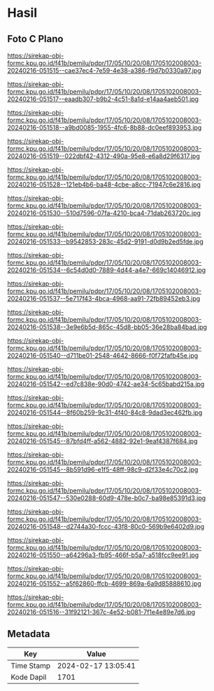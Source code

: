 # Hasil

## Foto C Plano

https://sirekap-obj-formc.kpu.go.id/f41b/pemilu/pdpr/17/05/10/20/08/1705102008003-20240216-051515--cae37ec4-7e59-4e38-a386-f9d7b0330a97.jpg

https://sirekap-obj-formc.kpu.go.id/f41b/pemilu/pdpr/17/05/10/20/08/1705102008003-20240216-051517--eaadb307-b9b2-4c51-8a1d-e14aa4aeb501.jpg

https://sirekap-obj-formc.kpu.go.id/f41b/pemilu/pdpr/17/05/10/20/08/1705102008003-20240216-051518--a9bd0085-1955-4fc6-8b88-dc0eef893953.jpg

https://sirekap-obj-formc.kpu.go.id/f41b/pemilu/pdpr/17/05/10/20/08/1705102008003-20240216-051519--022dbf42-4312-490a-95e8-e6a8d29f6317.jpg

https://sirekap-obj-formc.kpu.go.id/f41b/pemilu/pdpr/17/05/10/20/08/1705102008003-20240216-051528--121eb4b6-ba48-4cbe-a8cc-71947c6e2816.jpg

https://sirekap-obj-formc.kpu.go.id/f41b/pemilu/pdpr/17/05/10/20/08/1705102008003-20240216-051530--510d7596-07fa-4210-bca4-71dab263720c.jpg

https://sirekap-obj-formc.kpu.go.id/f41b/pemilu/pdpr/17/05/10/20/08/1705102008003-20240216-051533--b9542853-283c-45d2-9191-d0d9b2ed5fde.jpg

https://sirekap-obj-formc.kpu.go.id/f41b/pemilu/pdpr/17/05/10/20/08/1705102008003-20240216-051534--6c54d0d0-7889-4d44-a4e7-669c14046912.jpg

https://sirekap-obj-formc.kpu.go.id/f41b/pemilu/pdpr/17/05/10/20/08/1705102008003-20240216-051537--5e717f43-4bca-4968-aa91-72fb89452eb3.jpg

https://sirekap-obj-formc.kpu.go.id/f41b/pemilu/pdpr/17/05/10/20/08/1705102008003-20240216-051538--3e9e6b5d-865c-45d8-bb05-36e28ba84bad.jpg

https://sirekap-obj-formc.kpu.go.id/f41b/pemilu/pdpr/17/05/10/20/08/1705102008003-20240216-051540--d711be01-2548-4642-8666-f0f72fafb45e.jpg

https://sirekap-obj-formc.kpu.go.id/f41b/pemilu/pdpr/17/05/10/20/08/1705102008003-20240216-051542--ed7c838e-90d0-4742-ae34-5c65babd215a.jpg

https://sirekap-obj-formc.kpu.go.id/f41b/pemilu/pdpr/17/05/10/20/08/1705102008003-20240216-051544--8f60b259-9c31-4f40-84c8-9dad3ec462fb.jpg

https://sirekap-obj-formc.kpu.go.id/f41b/pemilu/pdpr/17/05/10/20/08/1705102008003-20240216-051545--87bfd4ff-a562-4882-92e1-9eaf4387f684.jpg

https://sirekap-obj-formc.kpu.go.id/f41b/pemilu/pdpr/17/05/10/20/08/1705102008003-20240216-051545--8b591d96-e1f5-48ff-98c9-d2f33e4c70c2.jpg

https://sirekap-obj-formc.kpu.go.id/f41b/pemilu/pdpr/17/05/10/20/08/1705102008003-20240216-051547--530e0288-60d9-478e-b0c7-ba98e85391d3.jpg

https://sirekap-obj-formc.kpu.go.id/f41b/pemilu/pdpr/17/05/10/20/08/1705102008003-20240216-051548--d2744a30-fccc-43f8-80c0-569b9e6402d9.jpg

https://sirekap-obj-formc.kpu.go.id/f41b/pemilu/pdpr/17/05/10/20/08/1705102008003-20240216-051550--a64296a3-fb95-466f-b5a7-a518fcc9ee91.jpg

https://sirekap-obj-formc.kpu.go.id/f41b/pemilu/pdpr/17/05/10/20/08/1705102008003-20240216-051552--a5f62860-ffcb-4699-869a-6a9d85888610.jpg

https://sirekap-obj-formc.kpu.go.id/f41b/pemilu/pdpr/17/05/10/20/08/1705102008003-20240216-051516--31f92121-367c-4e52-b081-7f1e4e89e7d6.jpg


## Metadata

| Key        | Value               |
| ---------- | ------------------- |
| Time Stamp | 2024-02-17 13:05:41 |
| Kode Dapil | 1701                |



